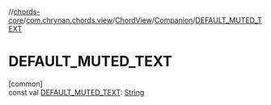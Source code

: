 //[chords-core](../../../../index.md)/[com.chrynan.chords.view](../../index.md)/[ChordView](../index.md)/[Companion](index.md)/[DEFAULT_MUTED_TEXT](-d-e-f-a-u-l-t_-m-u-t-e-d_-t-e-x-t.md)

# DEFAULT_MUTED_TEXT

[common]\
const val [DEFAULT_MUTED_TEXT](-d-e-f-a-u-l-t_-m-u-t-e-d_-t-e-x-t.md): [String](https://kotlinlang.org/api/latest/jvm/stdlib/kotlin/-string/index.html)

